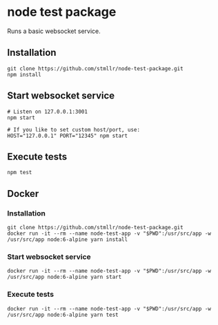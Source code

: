 # node test package

Runs a basic websocket service.

## Installation

```
git clone https://github.com/stmllr/node-test-package.git
npm install
```

## Start websocket service

```
# Listen on 127.0.0.1:3001
npm start

# If you like to set custom host/port, use:
HOST="127.0.0.1" PORT="12345" npm start
```

## Execute tests

```
npm test
```

## Docker

### Installation

```
git clone https://github.com/stmllr/node-test-package.git
docker run -it --rm --name node-test-app -v "$PWD":/usr/src/app -w /usr/src/app node:6-alpine yarn install
```

### Start websocket service

```
docker run -it --rm --name node-test-app -v "$PWD":/usr/src/app -w /usr/src/app node:6-alpine yarn start
```

### Execute tests

```
docker run -it --rm --name node-test-app -v "$PWD":/usr/src/app -w /usr/src/app node:6-alpine yarn test
```

